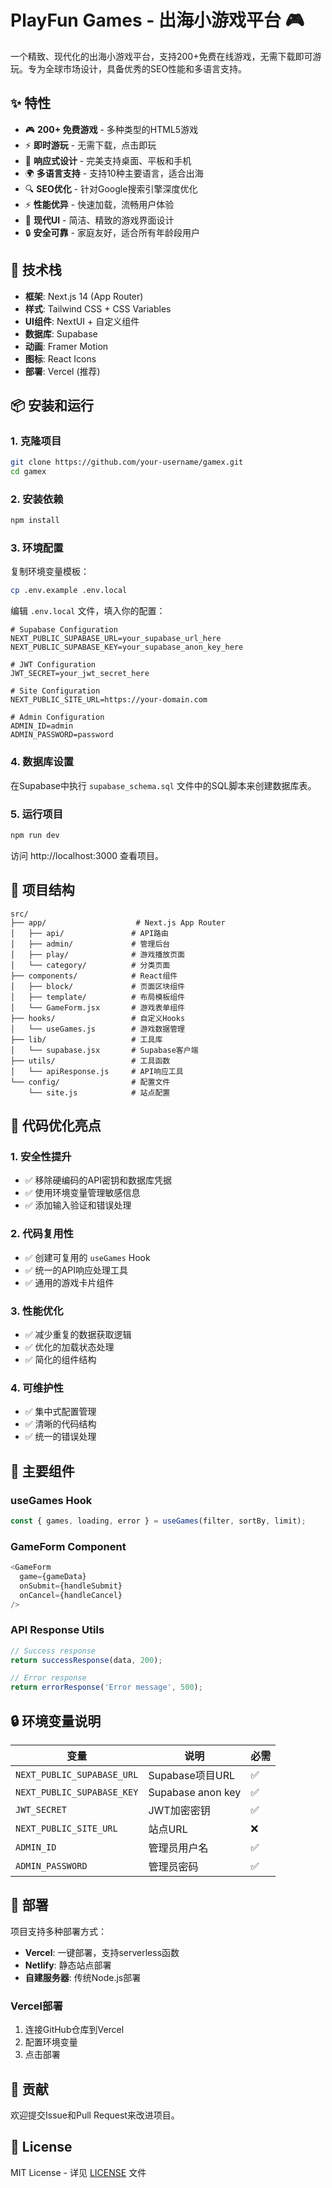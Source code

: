 # PlayFun Games - 出海小游戏平台 🎮

一个精致、现代化的出海小游戏平台，支持200+免费在线游戏，无需下载即可游玩。专为全球市场设计，具备优秀的SEO性能和多语言支持。

## ✨ 特性

- 🎮 **200+ 免费游戏** - 多种类型的HTML5游戏
- ⚡ **即时游玩** - 无需下载，点击即玩
- 📱 **响应式设计** - 完美支持桌面、平板和手机
- 🌍 **多语言支持** - 支持10种主要语言，适合出海
- 🔍 **SEO优化** - 针对Google搜索引擎深度优化
- ⚡ **性能优异** - 快速加载，流畅用户体验
- 🎨 **现代UI** - 简洁、精致的游戏界面设计
- 🔒 **安全可靠** - 家庭友好，适合所有年龄段用户

## 🚀 技术栈

- **框架**: Next.js 14 (App Router)
- **样式**: Tailwind CSS + CSS Variables
- **UI组件**: NextUI + 自定义组件
- **数据库**: Supabase
- **动画**: Framer Motion
- **图标**: React Icons
- **部署**: Vercel (推荐)

## 📦 安装和运行

### 1. 克隆项目
```bash
git clone https://github.com/your-username/gamex.git
cd gamex
```

### 2. 安装依赖
```bash
npm install
```

### 3. 环境配置
复制环境变量模板：
```bash
cp .env.example .env.local
```

编辑 `.env.local` 文件，填入你的配置：
```env
# Supabase Configuration
NEXT_PUBLIC_SUPABASE_URL=your_supabase_url_here
NEXT_PUBLIC_SUPABASE_KEY=your_supabase_anon_key_here

# JWT Configuration
JWT_SECRET=your_jwt_secret_here

# Site Configuration
NEXT_PUBLIC_SITE_URL=https://your-domain.com

# Admin Configuration
ADMIN_ID=admin
ADMIN_PASSWORD=password
```

### 4. 数据库设置
在Supabase中执行 `supabase_schema.sql` 文件中的SQL脚本来创建数据库表。

### 5. 运行项目
```bash
npm run dev
```

访问 http://localhost:3000 查看项目。

## 📁 项目结构

```
src/
├── app/                    # Next.js App Router
│   ├── api/               # API路由
│   ├── admin/             # 管理后台
│   ├── play/              # 游戏播放页面
│   └── category/          # 分类页面
├── components/            # React组件
│   ├── block/             # 页面区块组件
│   ├── template/          # 布局模板组件
│   └── GameForm.jsx       # 游戏表单组件
├── hooks/                 # 自定义Hooks
│   └── useGames.js        # 游戏数据管理
├── lib/                   # 工具库
│   └── supabase.jsx       # Supabase客户端
├── utils/                 # 工具函数
│   └── apiResponse.js     # API响应工具
└── config/                # 配置文件
    └── site.js            # 站点配置
```

## 🔧 代码优化亮点

### 1. 安全性提升
- ✅ 移除硬编码的API密钥和数据库凭据
- ✅ 使用环境变量管理敏感信息
- ✅ 添加输入验证和错误处理

### 2. 代码复用性
- ✅ 创建可复用的 `useGames` Hook
- ✅ 统一的API响应处理工具
- ✅ 通用的游戏卡片组件

### 3. 性能优化
- ✅ 减少重复的数据获取逻辑
- ✅ 优化的加载状态处理
- ✅ 简化的组件结构

### 4. 可维护性
- ✅ 集中式配置管理
- ✅ 清晰的代码结构
- ✅ 统一的错误处理

## 🎯 主要组件

### useGames Hook
```javascript
const { games, loading, error } = useGames(filter, sortBy, limit);
```

### GameForm Component
```javascript
<GameForm
  game={gameData}
  onSubmit={handleSubmit}
  onCancel={handleCancel}
/>
```

### API Response Utils
```javascript
// Success response
return successResponse(data, 200);

// Error response
return errorResponse('Error message', 500);
```

## 🔒 环境变量说明

| 变量 | 说明 | 必需 |
|------|------|------|
| `NEXT_PUBLIC_SUPABASE_URL` | Supabase项目URL | ✅ |
| `NEXT_PUBLIC_SUPABASE_KEY` | Supabase anon key | ✅ |
| `JWT_SECRET` | JWT加密密钥 | ✅ |
| `NEXT_PUBLIC_SITE_URL` | 站点URL | ❌ |
| `ADMIN_ID` | 管理员用户名 | ✅ |
| `ADMIN_PASSWORD` | 管理员密码 | ✅ |

## 🚀 部署

项目支持多种部署方式：

- **Vercel**: 一键部署，支持serverless函数
- **Netlify**: 静态站点部署
- **自建服务器**: 传统Node.js部署

### Vercel部署
1. 连接GitHub仓库到Vercel
2. 配置环境变量
3. 点击部署

## 🤝 贡献

欢迎提交Issue和Pull Request来改进项目。

## 📄 License

MIT License - 详见 [LICENSE](LICENSE) 文件
